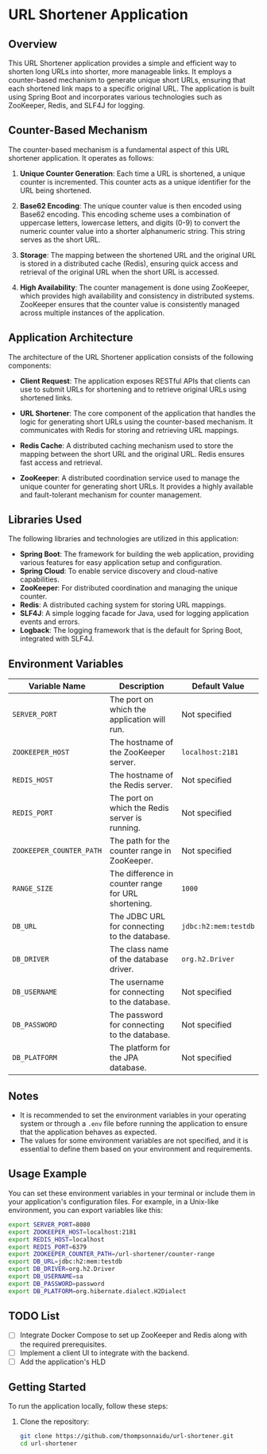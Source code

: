 
# URL Shortener Application

## Overview

This URL Shortener application provides a simple and efficient way to shorten long URLs into shorter, more manageable links. It employs a counter-based mechanism to generate unique short URLs, ensuring that each shortened link maps to a specific original URL. The application is built using Spring Boot and incorporates various technologies such as ZooKeeper, Redis, and SLF4J for logging.

## Counter-Based Mechanism

The counter-based mechanism is a fundamental aspect of this URL shortener application. It operates as follows:

1. **Unique Counter Generation**: Each time a URL is shortened, a unique counter is incremented. This counter acts as a unique identifier for the URL being shortened.

2. **Base62 Encoding**: The unique counter value is then encoded using Base62 encoding. This encoding scheme uses a combination of uppercase letters, lowercase letters, and digits (0-9) to convert the numeric counter value into a shorter alphanumeric string. This string serves as the short URL.

3. **Storage**: The mapping between the shortened URL and the original URL is stored in a distributed cache (Redis), ensuring quick access and retrieval of the original URL when the short URL is accessed.

4. **High Availability**: The counter management is done using ZooKeeper, which provides high availability and consistency in distributed systems. ZooKeeper ensures that the counter value is consistently managed across multiple instances of the application.

## Application Architecture

The architecture of the URL Shortener application consists of the following components:

- **Client Request**: The application exposes RESTful APIs that clients can use to submit URLs for shortening and to retrieve original URLs using shortened links.

- **URL Shortener**: The core component of the application that handles the logic for generating short URLs using the counter-based mechanism. It communicates with Redis for storing and retrieving URL mappings.

- **Redis Cache**: A distributed caching mechanism used to store the mapping between the short URL and the original URL. Redis ensures fast access and retrieval.

- **ZooKeeper**: A distributed coordination service used to manage the unique counter for generating short URLs. It provides a highly available and fault-tolerant mechanism for counter management.

## Libraries Used

The following libraries and technologies are utilized in this application:

- **Spring Boot**: The framework for building the web application, providing various features for easy application setup and configuration.
- **Spring Cloud**: To enable service discovery and cloud-native capabilities.
- **ZooKeeper**: For distributed coordination and managing the unique counter.
- **Redis**: A distributed caching system for storing URL mappings.
- **SLF4J**: A simple logging facade for Java, used for logging application events and errors.
- **Logback**: The logging framework that is the default for Spring Boot, integrated with SLF4J.

## Environment Variables

| Variable Name                 | Description                                          | Default Value                   |
|-------------------------------|------------------------------------------------------|---------------------------------|
| `SERVER_PORT`                 | The port on which the application will run.         | Not specified                   |
| `ZOOKEEPER_HOST`              | The hostname of the ZooKeeper server.               | `localhost:2181`                |
| `REDIS_HOST`                  | The hostname of the Redis server.                   | Not specified                   |
| `REDIS_PORT`                  | The port on which the Redis server is running.      | Not specified                   |
| `ZOOKEEPER_COUNTER_PATH`      | The path for the counter range in ZooKeeper.        | Not specified                   |
| `RANGE_SIZE`                  | The difference in counter range for URL shortening.  | `1000`                          |
| `DB_URL`                      | The JDBC URL for connecting to the database.        | `jdbc:h2:mem:testdb`           |
| `DB_DRIVER`                   | The class name of the database driver.              | `org.h2.Driver`                 |
| `DB_USERNAME`                 | The username for connecting to the database.        | Not specified                   |
| `DB_PASSWORD`                 | The password for connecting to the database.        | Not specified                   |
| `DB_PLATFORM`                 | The platform for the JPA database.                  | Not specified                   |

## Notes

- It is recommended to set the environment variables in your operating system or through a `.env` file before running the application to ensure that the application behaves as expected.
- The values for some environment variables are not specified, and it is essential to define them based on your environment and requirements.

## Usage Example

You can set these environment variables in your terminal or include them in your application's configuration files. For example, in a Unix-like environment, you can export variables like this:

```bash
export SERVER_PORT=8080
export ZOOKEEPER_HOST=localhost:2181
export REDIS_HOST=localhost
export REDIS_PORT=6379
export ZOOKEEPER_COUNTER_PATH=/url-shortener/counter-range
export DB_URL=jdbc:h2:mem:testdb
export DB_DRIVER=org.h2.Driver
export DB_USERNAME=sa
export DB_PASSWORD=password
export DB_PLATFORM=org.hibernate.dialect.H2Dialect
```


## TODO List
- [ ] Integrate Docker Compose to set up ZooKeeper and Redis along with the required prerequisites.
- [ ] Implement a client UI to integrate with the backend.
- [ ] Add the application's HLD

## Getting Started

To run the application locally, follow these steps:

1. Clone the repository:
   ```bash
   git clone https://github.com/thompsonnaidu/url-shortener.git
   cd url-shortener
   ```
